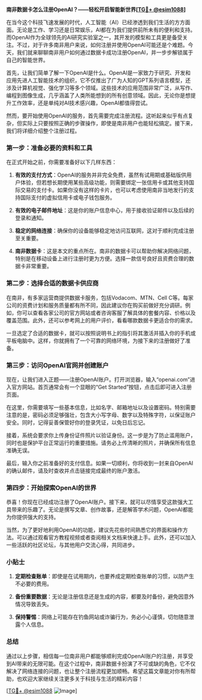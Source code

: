 **南非数据卡怎么注册OpenAI？——轻松开启智能新世界[[TG💪+ @esim1088](https://t.me/s/esim1088)]**

在当今这个科技飞速发展的时代，人工智能（AI）已经渗透到我们生活的方方面面。无论是工作、学习还是日常娱乐，AI都在为我们提供前所未有的便利和支持。而OpenAI作为全球领先的AI研究实验室之一，其开发的模型和工具更是备受关注。不过，对于许多南非用户来说，如何注册并使用OpenAI可能还是个难题。今天，我们就来聊聊南非用户如何通过数据卡成功注册OpenAI，并一步步解锁属于自己的智能世界。

首先，让我们简单了解一下OpenAI是什么。OpenAI是一家致力于研究、开发和应用先进人工智能技术的组织，它不仅推出了广为人知的GPT系列语言模型，还涉及计算机视觉、强化学习等多个领域。这些技术的应用范围非常广泛，从写作、编程到图像生成，几乎涵盖了人类所能想到的所有创意领域。因此，无论你是想提升工作效率，还是单纯对AI技术感兴趣，OpenAI都值得尝试。

然而，要开始使用OpenAI的服务，首先需要完成注册流程。这听起来似乎有点复杂，但实际上只要按照正确的步骤操作，即使是南非用户也能轻松搞定。接下来，我们将详细介绍整个注册过程。

### 第一步：准备必要的资料和工具

在正式开始之前，你需要准备好以下几样东西：

1. **有效的支付方式**：OpenAI的服务并非完全免费，虽然有试用期或基础版供用户体验，但若想长期使用某些高级功能，则需要绑定一张信用卡或其他支持国际交易的支付卡。如果你没有这样的卡片，也可以考虑使用南非当地发行的支持国际支付的虚拟信用卡或电子钱包服务。
   
2. **有效的电子邮件地址**：这是你的账户信息中心，用于接收验证邮件以及后续的登录和通知。

3. **稳定的网络连接**：确保你的设备能够稳定地访问互联网，这对于顺利完成注册至关重要。

4. **南非数据卡**：这是本文的重点所在。南非的数据卡可以帮助你解决网络问题，特别是在移动设备上进行注册时更为方便。选择一款信号良好且资费合理的数据卡非常重要。

### 第二步：选择合适的数据卡供应商

在南非，有多家运营商提供数据卡服务，包括Vodacom、MTN、Cell C等。每家公司的资费计划和服务质量都有所不同，因此建议你在购买前做好充分调研。例如，你可以查看各家公司的官方网站或者咨询客服了解具体的套餐内容、价格以及覆盖范围。此外，还可以参考网上的用户评价，看看哪款数据卡更适合你的需求。

一旦选定了合适的数据卡，就可以按照说明书上的指引将其激活并插入你的手机或平板电脑中。这样，你就拥有了一个可靠的网络环境，为接下来的注册做好了准备。

### 第三步：访问OpenAI官网并创建账户

现在，让我们进入正题——注册OpenAI账户。打开浏览器，输入“openai.com”进入官方网站。首页通常会有一个显眼的“Get Started”按钮，点击后即可进入注册页面。

在这里，你需要填写一些基本信息，比如名字、邮箱地址以及设置密码。特别需要注意的是，密码必须足够强壮，包含大小写字母、数字以及特殊字符，以保证账户安全。同时，记得妥善保管好你的登录凭证，以免日后忘记。

接着，系统会要求你上传身份证件照片以验证身份。这一步是为了防止滥用账户，同时也是保护平台正常运行的重要措施。请务必上传清晰的照片，并确保所有信息准确无误。

最后，输入你之前准备好的支付信息。如果一切顺利，你将收到一封来自OpenAI的确认邮件，请及时查收并点击链接完成最终的账户激活。

### 第四步：开始探索OpenAI的世界

恭喜！你现在已经成功注册了OpenAI账户。接下来，就可以尽情享受这款强大工具带来的乐趣了。无论是撰写文章、创作故事，还是解答学术问题，OpenAI都能为你提供强大的支持。

当然，为了更好地利用OpenAI的功能，建议先花些时间熟悉它的界面和操作方法。可以通过观看官方教程视频或者查阅相关文档来快速上手。此外，还可以加入一些活跃的社区论坛，与其他用户交流心得，共同进步。

### 小贴士

1. **定期检查账单**：即使是在试用期内，也要养成定期检查账单的习惯，以防产生不必要的费用。
   
2. **备份重要数据**：无论是注册信息还是生成的内容，都要及时备份，避免因意外情况导致丢失。

3. **保持警惕**：网络上可能存在钓鱼网站或诈骗行为，务必小心谨慎，切勿随意泄露个人信息。

### 总结

通过以上步骤，相信每一位南非用户都能够顺利完成OpenAI账户的注册，并享受到AI带来的无限可能。在这个过程中，南非数据卡扮演了不可或缺的角色，它不仅解决了网络连接的问题，也让整个注册流程更加顺畅。希望这篇文章能对你有所帮助，也欢迎大家继续关注更多关于科技与生活的精彩内容！

[[TG💪+ @esim1088](https://t.me/s/esim1088) ![Image](https://i.postimg.cc/4NQfJmqS/Snipaste-2025-05-13-00-14-12.png)]